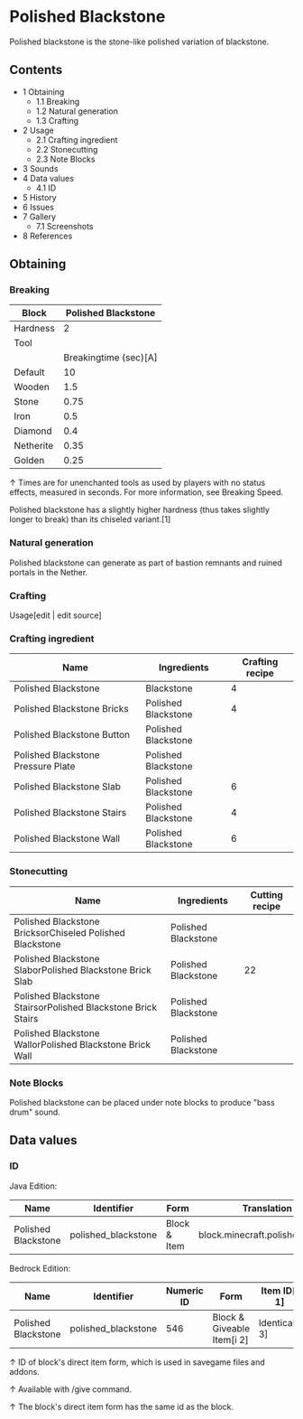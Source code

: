 # Polished Blackstone
 Polished blackstone is the stone-like polished variation of blackstone.

## Contents
- 1 Obtaining
	- 1.1 Breaking
	- 1.2 Natural generation
	- 1.3 Crafting
- 2 Usage
	- 2.1 Crafting ingredient
	- 2.2 Stonecutting
	- 2.3 Note Blocks
- 3 Sounds
- 4 Data values
	- 4.1 ID
- 5 History
- 6 Issues
- 7 Gallery
	- 7.1 Screenshots
- 8 References

## Obtaining
### Breaking
| Block     | Polished Blackstone   |
|-----------|-----------------------|
| Hardness  | 2                     |
| Tool      |                       |
|           | Breakingtime (sec)[A] |
| Default   | 10                    |
| Wooden    | 1.5                   |
| Stone     | 0.75                  |
| Iron      | 0.5                   |
| Diamond   | 0.4                   |
| Netherite | 0.35                  |
| Golden    | 0.25                  |


↑ Times are for unenchanted tools as used by players with no status effects, measured in seconds. For more information, see Breaking Speed.


Polished blackstone has a slightly higher hardness (thus takes slightly longer to break) than its chiseled variant.[1]

### Natural generation
Polished blackstone can generate as part of bastion remnants and ruined portals in the Nether.

### Crafting
Usage[edit | edit source]
### Crafting ingredient
| Name                               | Ingredients         | Crafting recipe |
|------------------------------------|---------------------|-----------------|
| Polished Blackstone                | Blackstone          | 4               |
| Polished Blackstone Bricks         | Polished Blackstone | 4               |
| Polished Blackstone Button         | Polished Blackstone |                 |
| Polished Blackstone Pressure Plate | Polished Blackstone |                 |
| Polished Blackstone Slab           | Polished Blackstone | 6               |
| Polished Blackstone Stairs         | Polished Blackstone | 4               |
| Polished Blackstone Wall           | Polished Blackstone | 6               |

### Stonecutting
| Name                                                         | Ingredients         | Cutting recipe |
|--------------------------------------------------------------|---------------------|----------------|
| Polished Blackstone BricksorChiseled Polished Blackstone     | Polished Blackstone |                |
| Polished Blackstone SlaborPolished Blackstone Brick Slab     | Polished Blackstone | 22             |
| Polished Blackstone StairsorPolished Blackstone Brick Stairs | Polished Blackstone |                |
| Polished Blackstone WallorPolished Blackstone Brick Wall     | Polished Blackstone |                |

### Note Blocks
Polished blackstone can be placed under note blocks to produce "bass drum" sound.

## Data values
### ID
Java Edition:

| Name                | Identifier          | Form         | Translation key                     |
|---------------------|---------------------|--------------|-------------------------------------|
| Polished Blackstone | polished_blackstone | Block & Item | block.minecraft.polished_blackstone |

Bedrock Edition:

| Name                | Identifier          | Numeric ID | Form                       | Item ID[i 1]   | Translation key               |
|---------------------|---------------------|------------|----------------------------|----------------|-------------------------------|
| Polished Blackstone | polished_blackstone | 546        | Block & Giveable Item[i 2] | Identical[i 3] | tile.polished_blackstone.name |


↑ ID of block's direct item form, which is used in savegame files and addons.

↑ Available with /give command.

↑ The block's direct item form has the same id as the block.




